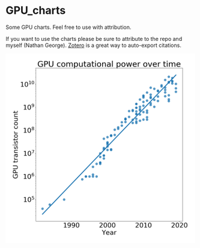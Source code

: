 # GPU_charts
Some GPU charts.  Feel free to use with attribution.

If you want to use the charts please be sure to attribute to the repo and myself (Nathan George).  [Zotero](www.zotero.org) is a great way to auto-export citations.

![Moore's law with GPUs](images/gpu_moores_law_2019-08-08.png)
